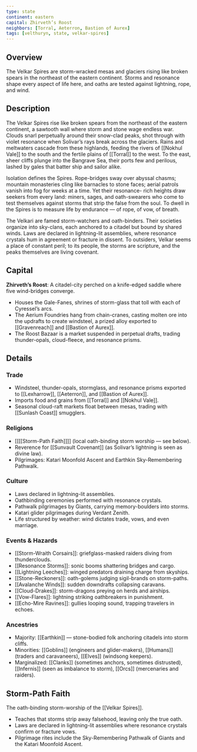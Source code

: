 ```yaml
---
type: state
continent: eastern
capital: Zhirveth’s Roost
neighbors: [Torral, Aeterron, Bastion of Aurex]
tags: [velthuryn, state, velkar-spires]
---
```

## Overview
The Velkar Spires are storm-wracked mesas and glaciers rising like broken spears in the northeast of the eastern continent. Storms and resonance shape every aspect of life here, and oaths are tested against lightning, rope, and wind.

## Description
The Velkar Spires rise like broken spears from the northeast of the eastern continent, a sawtooth wall where storm and stone wage endless war. Clouds snarl perpetually around their snow-clad peaks, shot through with violet resonance when Solivar’s rays break across the glaciers. Rains and 
meltwaters cascade from these highlands, feeding the rivers of [[Nokhul Vale]] to the south and the fertile plains of [[Torral]] to the west. To the east, sheer cliffs plunge into the Bangrave Sea, their ports few and perilous, lashed by gales that batter ship and sailor alike.

Isolation defines the Spires. Rope-bridges sway over abyssal chasms; mountain monasteries cling 
like barnacles to stone faces; aerial patrols vanish into fog for weeks at a time. Yet their resonance-
rich heights draw seekers from every land: miners, sages, and oath-swearers who come to test 
themselves against storms that strip the false from the soul. To dwell in the Spires is to measure 
life by endurance — of rope, of vow, of breath.

The Velkari are famed storm-watchers and oath-binders. Their societies organize into sky-clans, 
each anchored to a citadel but bound by shared winds. Laws are declared in lightning-lit 
assemblies, where resonance crystals hum in agreement or fracture in dissent. To outsiders, 
Velkar seems a place of constant peril; to its people, the storms are scripture, and the peaks 
themselves are living covenant.

## Capital
**Zhirveth’s Roost**: A citadel-city perched on a knife-edged saddle where five wind-bridges converge.  
- Houses the Gale-Fanes, shrines of storm-glass that toll with each of Cyressel’s arcs.  
- The Aerium Foundries hang from chain-cranes, casting molten ore into the updrafts to create windsteel, a prized alloy exported to [[Gravenreach]] and [[Bastion of Aurex]].  
- The Roost Bazaar is a market suspended in perpetual drafts, trading thunder-opals, cloud-fleece, and resonance prisms.  

## Details

### Trade
- Windsteel, thunder-opals, stormglass, and resonance prisms exported to [[Lexharrow]], [[Aeterron]], and [[Bastion of Aurex]].  
- Imports food and grains from [[Torral]] and [[Nokhul Vale]].  
- Seasonal cloud-raft markets float between mesas, trading with [[Sunlash Coast]] smugglers.

### Religions
- [[[[Storm-Path Faith]]]] (local oath-binding storm worship — see below).
- Reverence for [[Sunvault Covenant]] (as Solivar’s lightning is seen as divine law).  
- Pilgrimages: Katari Moonfold Ascent and Earthkin Sky-Remembering Pathwalk.

### Culture
- Laws declared in lightning-lit assemblies.  
- Oathbinding ceremonies performed with resonance crystals.  
- Pathwalk pilgrimages by Giants, carrying memory-boulders into storms.  
- Katari glider pilgrimages during Verdant Zenith.  
- Life structured by weather: wind dictates trade, vows, and even marriage.

### Events & Hazards
- [[Storm-Wraith Corsairs]]: griefglass-masked raiders diving from thunderclouds.  
- [[Resonance Storms]]: sonic booms shattering bridges and cargo.  
- [[Lightning Leeches]]: winged predators draining charge from skyships.  
- [[Stone-Reckoners]]: oath-golems judging sigil-brands on storm-paths.  
- [[Avalanche Winds]]: sudden downdrafts collapsing caravans.  
- [[Cloud-Drakes]]: storm-dragons preying on herds and airships.  
- [[Vow-Flares]]: lightning striking oathbreakers in punishment.  
- [[Echo-Mire Ravines]]: gullies looping sound, trapping travelers in echoes.  

### Ancestries
- Majority: [[Earthkin]] — stone-bodied folk anchoring citadels into storm cliffs.  
- Minorities: [[Goblins]] (engineers and glider-makers), [[Humans]] (traders and caravaneers), [[Elves]] (windsong keepers).  
- Marginalized: [[Clanks]] (sometimes anchors, sometimes distrusted), [[Infernis]] (seen as imbalance to storm), [[Orcs]] (mercenaries and raiders).  


## Storm-Path Faith
The oath-binding storm-worship of the [[Velkar Spires]].  
- Teaches that storms strip away falsehood, leaving only the true oath.  
- Laws are declared in lightning-lit assemblies where resonance crystals confirm or fracture vows.  
- Pilgrimage rites include the Sky-Remembering Pathwalk of Giants and the Katari Moonfold Ascent.  
